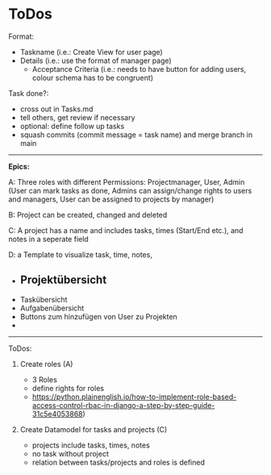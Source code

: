 # ToDos

Format:
- Taskname (i.e.: Create View for user page)
- Details (i.e.: use the format of manager page)
  - Acceptance Criteria (i.e.: needs to have button for adding users, colour schema has to be congruent)
                                

Task done?: 
- cross out in Tasks.md
- tell others, get review if necessary
- optional: define follow up tasks
- squash commits (commit message = task name) and merge branch in main


---
**Epics:**

A: Three roles with different Permissions: Projectmanager, User, Admin (User can mark tasks as done,
Admins can assign/change rights to users and managers, User can be assigned to projects by manager)

B: Project can be created, changed and deleted

C: A project has a name and includes tasks, times (Start/End etc.), and notes in a seperate field

D: a Template to visualize task, time, notes, 
- Projektübersicht
   - 
- Taskübersicht
- Aufgabenübersicht
- Buttons zum hinzufügen von User zu Projekten
- 

---

ToDos:
1. Create roles (A)
   - 3 Roles
   - define rights  for roles
   - https://python.plainenglish.io/how-to-implement-role-based-access-control-rbac-in-django-a-step-by-step-guide-31c5e4053868)


2. Create Datamodel for tasks and projects (C)

   - projects include tasks, times, notes
   - no task without project
   - relation between tasks/projects and roles is defined
  


